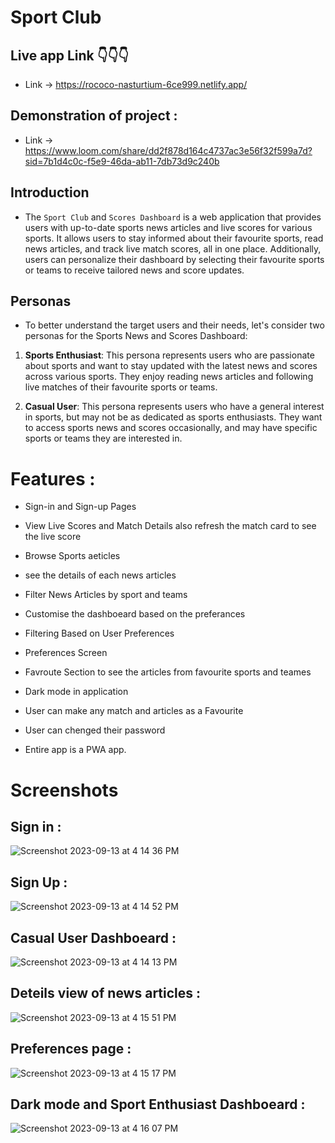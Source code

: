 # Sport Club

## Live app Link :point_down::point_down::point_down:

- Link -> https://rococo-nasturtium-6ce999.netlify.app/

## Demonstration of project : 

- Link -> https://www.loom.com/share/dd2f878d164c4737ac3e56f32f599a7d?sid=7b1d4c0c-f5e9-46da-ab11-7db73d9c240b

## Introduction

- The `Sport Club` and `Scores Dashboard` is a web application that provides users with up-to-date sports news articles and live scores for various sports. It allows users to stay informed about their favourite sports, read news articles, and track live match scores, all in one place. Additionally, users can personalize their dashboard by selecting their favourite sports or teams to receive tailored news and score updates.

## Personas
 - To better understand the target users and their needs, let's consider two personas for the Sports News and Scores Dashboard:

  1) **Sports Enthusiast**: This persona represents users who are passionate about sports and want to stay updated with the latest news and scores across various sports. They enjoy reading news articles and following live matches of their favourite sports or teams.

  2) **Casual User**: This persona represents users who have a general interest in sports, but may not be as dedicated as sports enthusiasts. They want to access sports news and scores occasionally, and may have specific sports or teams they are interested in.

# Features :
  - Sign-in and Sign-up Pages

  - View Live Scores and Match Details also refresh the match card to see the live score

  - Browse Sports aeticles
    
  - see the details of each news articles 

  - Filter News Articles by sport and teams
    
  - Customise the dashboeard based on the preferances 
    
  - Filtering Based on User Preferences
    
  - Preferences Screen
    
  - Favroute Section to see the articles from favourite sports and teames

  - Dark mode in application

  - User can make any match and articles as a Favourite

  - User can chenged their password

  - Entire app is a PWA app.
    
# Screenshots

## Sign in :
![Screenshot 2023-09-13 at 4 14 36 PM](https://github.com/DipeshRaval/WD301-capstone/assets/103437774/1eabc36c-bd05-4d8e-b90f-a491940243f0)

## Sign Up :
![Screenshot 2023-09-13 at 4 14 52 PM](https://github.com/DipeshRaval/WD301-capstone/assets/103437774/23f715ff-c09c-4969-89e8-a4eb6c10db94)

## Casual User Dashboeard : 
![Screenshot 2023-09-13 at 4 14 13 PM](https://github.com/DipeshRaval/WD301-capstone/assets/103437774/37688abc-80c1-4907-9b62-4c2323c65eb3)

## Deteils view of news articles :
![Screenshot 2023-09-13 at 4 15 51 PM](https://github.com/DipeshRaval/WD301-capstone/assets/103437774/d392a222-258f-4f00-9207-9d41ef5165f8)

## Preferences page :
![Screenshot 2023-09-13 at 4 15 17 PM](https://github.com/DipeshRaval/WD301-capstone/assets/103437774/09777a12-ab22-409e-b8c5-84eddb02cffa)

## Dark mode and Sport Enthusiast Dashboeard :
![Screenshot 2023-09-13 at 4 16 07 PM](https://github.com/DipeshRaval/WD301-capstone/assets/103437774/721beab1-24ab-49ac-b405-3760ba070bee)

 

